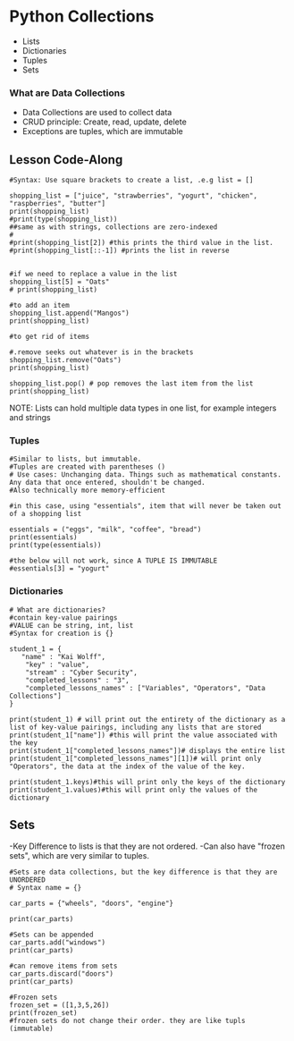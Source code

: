 # Python Collections

- Lists
- Dictionaries
- Tuples
- Sets


### What are Data Collections

- Data Collections are used to collect data
- CRUD principle: Create, read, update, delete
- Exceptions are tuples, which are immutable


## Lesson Code-Along

```#Lists
#Syntax: Use square brackets to create a list, .e.g list = []

shopping_list = ["juice", "strawberries", "yogurt", "chicken", "raspberries", "butter"]
print(shopping_list)
#print(type(shopping_list))
##same as with strings, collections are zero-indexed
#
#print(shopping_list[2]) #this prints the third value in the list.
#print(shopping_list[::-1]) #prints the list in reverse


#if we need to replace a value in the list
shopping_list[5] = "Oats"
# print(shopping_list)

#to add an item
shopping_list.append("Mangos")
print(shopping_list)

#to get rid of items

#.remove seeks out whatever is in the brackets
shopping_list.remove("Oats")
print(shopping_list)

shopping_list.pop() # pop removes the last item from the list
print(shopping_list)

```

NOTE: Lists can hold multiple data types in one list, for example integers and strings

### Tuples

```#Tuples
#Similar to lists, but immutable.
#Tuples are created with parentheses ()
# Use cases: Unchanging data. Things such as mathematical constants. Any data that once entered, shouldn't be changed.
#Also technically more memory-efficient

#in this case, using "essentials", item that will never be taken out of a shopping list

essentials = ("eggs", "milk", "coffee", "bread")
print(essentials)
print(type(essentials))

#the below will not work, since A TUPLE IS IMMUTABLE
#essentials[3] = "yogurt" 
```

### Dictionaries

```buildoutcfg
# What are dictionaries?
#contain key-value pairings
#VALUE can be string, int, list
#Syntax for creation is {}

student_1 = {
   "name" : "Kai Wolff",
    "key" : "value",
    "stream" : "Cyber Security",
    "completed_lessons" : "3",
    "completed_lessons_names" : ["Variables", "Operators", "Data Collections"]
}

print(student_1) # will print out the entirety of the dictionary as a list of key-value pairings, including any lists that are stored
print(student_1["name"]) #this will print the value associated with the key
print(student_1["completed_lessons_names"])# displays the entire list
print(student_1["completed_lessons_names"][1])# will print only "Operators", the data at the index of the value of the key.

print(student_1.keys)#this will print only the keys of the dictionary
print(student_1.values)#this will print only the values of the dictionary
```

## Sets

-Key Difference to lists is that they are not ordered.
-Can also have "frozen sets", which are very similar to tuples.
```#Code-Along - Sets
#Sets are data collections, but the key difference is that they are UNORDERED
# Syntax name = {}

car_parts = {"wheels", "doors", "engine"}

print(car_parts)

#Sets can be appended
car_parts.add("windows")
print(car_parts)

#can remove items from sets
car_parts.discard("doors")
print(car_parts)

#Frozen sets
frozen_set = ([1,3,5,26])
print(frozen_set)
#frozen sets do not change their order. they are like tupls (immutable)
```